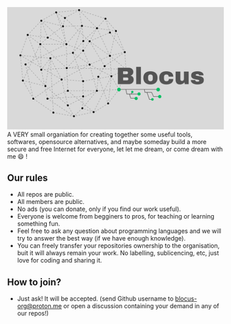 <div align='center'>
  <img src='profile/Blocus_readme.png'>
</div

  A VERY small organiation for creating together some useful tools, softwares, opensource alternatives, and maybe someday build a more secure and free Internet for everyone, let let me dream, or come dream with me 😄 !


## Our rules
- All repos are public.
- All members are public.
- No ads (you can donate, only if you find our work useful).
- Everyone is welcome from begginers to pros, for teaching or learning something fun.
- Feel free to ask any question about programming languages and we will try to answer the best way (if we have enough knowledge).
- You can freely transfer your repositories ownership to the organisation, buit it will always remain your work. No labelling, sublicencing, etc, just love for coding and sharing it.

## How to join?
- Just ask! It will be accepted. (send Github username to blocus-org@proton.me or open a discussion containing your demand in any of our repos!)

